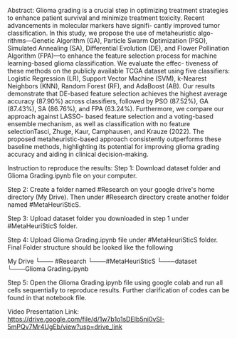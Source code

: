 Abstract: Glioma grading is a crucial step in optimizing treatment strategies to enhance patient survival and minimize treatment toxicity. Recent advancements in molecular markers have signifi- cantly improved tumor classification. In this study, we propose the use of metaheuristic algo- rithms—Genetic Algorithm (GA), Particle Swarm Optimization (PSO), Simulated Annealing (SA), Differential Evolution (DE), and Flower Pollination Algorithm (FPA)—to enhance the feature selection process for machine learning-based glioma classification. We evaluate the effec- tiveness of these methods on the publicly available TCGA dataset using five classifiers: Logistic Regression (LR), Support Vector Machine (SVM), k-Nearest Neighbors (KNN), Random Forest (RF), and AdaBoost (AB). Our results demonstrate that DE-based feature selection achieves the highest average accuracy (87.90%) across classifiers, followed by PSO (87.52%), GA (87.43%), SA (86.76%), and FPA (63.24%). Furthermore, we compare our approach against LASSO- based feature selection and a voting-based ensemble mechanism, as well as classification with no feature selectionTasci, Zhuge, Kaur, Camphausen, and Krauze (2022). The proposed metaheuristic-based approach consistently outperforms these baseline methods, highlighting its potential for improving glioma grading accuracy and aiding in clinical decision-making.

Instruction to reproduce the results:
Step 1: Download dataset folder and Glioma Grading.ipynb file on your computer.

Step 2: Create a folder named #Research on your google drive's home directory (My Drive). Then under #Research directory create another folder named #MetaHeuriSticS.

Step 3: Upload dataset folder you downloaded in step 1 under #MetaHeuriSticS folder.

Step 4: Upload Glioma Grading.ipynb file under #MetaHeuriSticS folder. Final Folder structure should be looked like the following

My Drive
└─── #Research
     └───#MetaHeuriSticS
         └───dataset
         └───Glioma Grading.ipynb   


Step 5: Open the Glioma Grading.ipynb file using google colab and run all cells sequentially to reproduce results. Further clarification of codes can be found in that notebook file.

Video Presentation Link:
https://drive.google.com/file/d/1w7b1o1sDEIb5ni0vSI-5mPQv7Mr4UgEb/view?usp=drive_link
